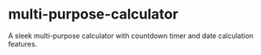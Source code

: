 # multi-purpose-calculator
A sleek multi-purpose calculator with countdown timer and date calculation features.
